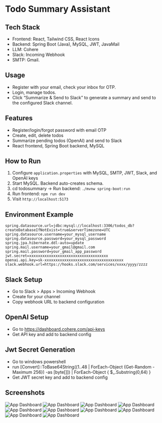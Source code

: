 # Todo Summary Assistant

## Tech Stack

- Frontend: React, Tailwind CSS, React Icons
- Backend: Spring Boot (Java), MySQL, JWT, JavaMail
- LLM: Cohere
- Slack: Incoming Webhook
- SMTP: Gmail.

## Usage

- Register with your email, check your inbox for OTP.
- Login, manage todos.
- Click “Summarize & Send to Slack” to generate a summary and send to the configured Slack channel.


## Features

- Register/login/forgot password with email OTP
- Create, edit, delete todos
- Summarize pending todos (OpenAI) and send to Slack
- React frontend, Spring Boot backend, MySQL

## How to Run

1. Configure `application.properties` with MySQL, SMTP, JWT, Slack, and OpenAI keys
2. Start MySQL. Backend auto-creates schema.
3. cd todosummary -> Run backend: `./mvnw spring-boot:run`
4. Run frontend: `npm run dev`
5. Visit `http://localhost:5173`

## Environment Example

```
spring.datasource.url=jdbc:mysql://localhost:3306/todos_db?createDatabaseIfNotExist=true&serverTimezone=UTC
spring.datasource.username=your_mysql_username
spring.datasource.password=your_mysql_password
spring.jpa.hibernate.ddl-auto=update
spring.mail.username=your_gmail@gmail.com
spring.mail.password=your_gmail_app_password
jwt.secret=xxxxxxxxxxxxxxxxxxxxxxxxxxxxxxxxxxxx
openai.api.key=sk-xxxxxxxxxxxxxxxxxxxxxxxxxxxxxxxxxxxx
slack.webhook.url=https://hooks.slack.com/services/xxxx/yyyy/zzzz
```

## Slack Setup

- Go to Slack > Apps > Incoming Webhook
- Create for your channel
- Copy webhook URL to backend configuration

## OpenAI Setup

- Go to https://dashboard.cohere.com/api-keys
- Get API key and add to backend config


## Jwt Secret Generation

- Go to windows powershell
- run [Convert]::ToBase64String((1..48 | ForEach-Object {Get-Random -Maximum 256}) -as [byte[]]) | ForEach-Object { $_.Substring(0,64) }
- Get JWT secret key and add to backend config


## Screenshots

![App Dashboard](https://i.ibb.co/v67ttmMQ/1.png)
![App Dashboard](https://www.citypng.com/public/uploads/preview/hd-blue-and-white-square-facebook-fb-logo-70175169479235560lh86s7jg.png)
![App Dashboard](https://www.citypng.com/public/uploads/preview/hd-blue-and-white-square-facebook-fb-logo-70175169479235560lh86s7jg.png)
![App Dashboard](https://www.citypng.com/public/uploads/preview/hd-blue-and-white-square-facebook-fb-logo-70175169479235560lh86s7jg.png)
![App Dashboard](https://www.citypng.com/public/uploads/preview/hd-blue-and-white-square-facebook-fb-logo-70175169479235560lh86s7jg.png)
![App Dashboard](https://www.citypng.com/public/uploads/preview/hd-blue-and-white-square-facebook-fb-logo-70175169479235560lh86s7jg.png)
![App Dashboard](https://www.citypng.com/public/uploads/preview/hd-blue-and-white-square-facebook-fb-logo-70175169479235560lh86s7jg.png)
![App Dashboard](https://www.citypng.com/public/uploads/preview/hd-blue-and-white-square-facebook-fb-logo-70175169479235560lh86s7jg.png)
![App Dashboard](https://www.citypng.com/public/uploads/preview/hd-blue-and-white-square-facebook-fb-logo-70175169479235560lh86s7jg.png)
![App Dashboard](https://www.citypng.com/public/uploads/preview/hd-blue-and-white-square-facebook-fb-logo-70175169479235560lh86s7jg.png)

